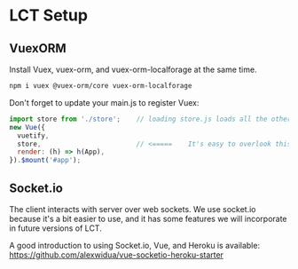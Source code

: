# LCT Setup

## VuexORM

Install Vuex, vuex-orm, and vuex-orm-localforage at the same time.

```bash
npm i vuex @vuex-orm/core vuex-orm-localforage
```

Don't forget to update your main.js to register Vuex:

```js
import store from './store';    // loading store.js loads all the other dependent files for Vuex-ORM
new Vue({
  vuetify,
  store,                        // <=====    It's easy to overlook this step. If you do, you will see a runtime error similar to "Fetch() is not a method."
  render: (h) => h(App),
}).$mount('#app');

```

## Socket.io

The client interacts with server over web sockets. We use socket.io because it's a bit easier to use, and it has some features we will incorporate in future versions of LCT.

A good introduction to using Socket.io, Vue, and Heroku is available: https://github.com/alexwidua/vue-socketio-heroku-starter
